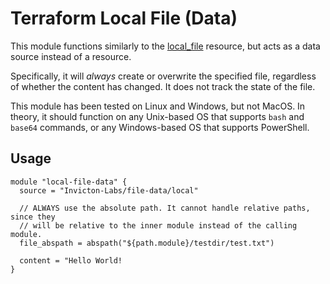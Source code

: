 # Terraform Local File (Data)

This module functions similarly to the [local_file](https://registry.terraform.io/providers/hashicorp/local/latest/docs/resources/file) resource, but acts as a data source instead of a resource.

Specifically, it will *always* create or overwrite the specified file, regardless of whether the content has changed. It does not track the state of the file.

This module has been tested on Linux and Windows, but not MacOS. In theory, it should function on any Unix-based OS that supports `bash` and `base64` commands, or any Windows-based OS that supports PowerShell.

## Usage

```
module "local-file-data" {
  source = "Invicton-Labs/file-data/local"

  // ALWAYS use the absolute path. It cannot handle relative paths, since they 
  // will be relative to the inner module instead of the calling module.
  file_abspath = abspath("${path.module}/testdir/test.txt")

  content = "Hello World!
}
```
